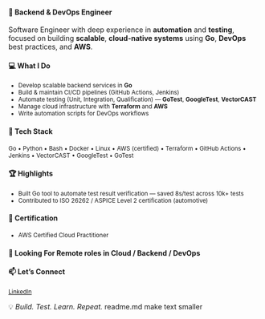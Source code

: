 #### 🚀 Backend & DevOps Engineer

Software Engineer with deep experience in **automation** and **testing**, focused on building **scalable**, **cloud-native systems** using **Go**, **DevOps** best practices, and **AWS**.



#### 💻 What I Do
<small>

- Develop scalable backend services in **Go**  
- Build & maintain CI/CD pipelines (GitHub Actions, Jenkins)  
- Automate testing (Unit, Integration, Qualification) — **GoTest**, **GoogleTest**, **VectorCAST**  
- Manage cloud infrastructure with **Terraform** and **AWS**  
- Write automation scripts for DevOps workflows  

</small>


#### 🔧 Tech Stack
<small>

Go • Python • Bash • Docker • Linux • AWS (certified) • Terraform • GitHub Actions • Jenkins • VectorCAST • GoogleTest • GoTest  

</small>


#### 🏆 Highlights
<small>

- Built Go tool to automate test result verification — saved 8s/test across 10k+ tests  
- Contributed to ISO 26262 / ASPICE Level 2 certification (automotive)  

</small>


#### 📜 Certification
<small>

- AWS Certified Cloud Practitioner  

</small>

#### 📍 Looking For Remote roles in Cloud / Backend / DevOps  

#### 📫 Let’s Connect
<small>

[LinkedIn](https://linkedin.com/in/laurentiu-tudorascu)

</small>

💡 *Build. Test. Learn. Repeat.*
readme.md make text smaller
